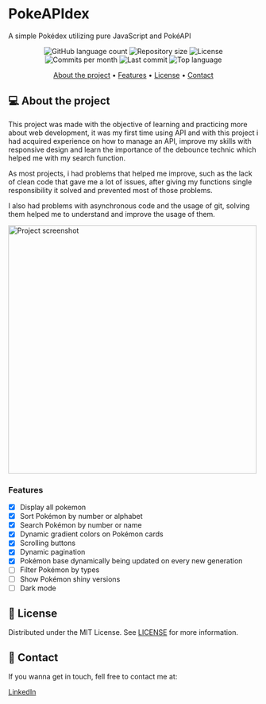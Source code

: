 # PokeAPIdex

<p>A simple Pokédex utilizing pure JavaScript and PokéAPI</p>

<!-- PROJECT SHIELDS -->
<p align="center">
    <!-- languages -->
    <img alt="GitHub language count" src="https://img.shields.io/github/languages/count/Victor800augusto/PokeAPIdex?color=ffcb05"> 
    <!-- repo size -->
    <img alt="Repository size" src="https://img.shields.io/github/repo-size/Victor800augusto/PokeAPIdex?color=3466af">
    <!-- license -->
    <img alt="License" src="https://img.shields.io/github/license/Victor800augusto/PokeAPIdex?color=ffcb05">
    <!-- commits per month -->
    <img alt="Commits per month" src="https://img.shields.io/github/commit-activity/m/Victor800augusto/PokeAPIdex?color=3466af">
    <!-- last commit -->
    <img alt="Last commit" src="https://img.shields.io/github/last-commit/Victor800augusto/PokeAPIdex?color=ffcb05">
    <!-- top language-->
    <img alt="Top language" src="https://img.shields.io/github/languages/top/Victor800augusto/PokeAPIdex?color=3466af">
</p>

<!-- TABLE OF CONTENTS -->
<p align="center">
    <a href="#-about-the-project">About the project</a> •
    <a href="#-features">Features</a> •
    <a href="#-license">License</a> •
    <a href="#-contact">Contact</a> 
</p>

## 💻 About the project

<p>
This project was made with the objective of learning and practicing more about web development, it was my first time using API and with this project i had acquired experience on how to manage an API,
improve my skills with responsive design and learn the importance of the debounce technic which helped me with my search function.
</p>
<p>
As most projects, i had problems that helped me improve, such as the lack of clean code that gave me a lot of issues, after giving my functions single responsibility it solved and prevented most of those problems.
</p>
<p>
I also had problems with asynchronous code and the usage of git, solving them helped me to understand and improve the usage of them.
</p>

<img alt="Project screenshot " src="./docs/project.png" width="500px">

### Features

- [x] Display all pokemon
- [x] Sort Pokémon by number or alphabet
- [x] Search Pokémon by number or name
- [x] Dynamic gradient colors on Pokémon cards
- [x] Scrolling buttons
- [x] Dynamic pagination
- [x] Pokémon base dynamically being updated on every new generation
- [ ] Filter Pokémon by types
- [ ] Show Pokémon shiny versions
- [ ] Dark mode

## 📃 License

Distributed under the MIT License. See [LICENSE](./LICENSE) for more information.

## 🌟 Contact

If you wanna get in touch, fell free to contact me at:

[LinkedIn][linkedin]

<!-- LINKS-->

[linkedin]: https://www.linkedin.com/in/victor-augusto-alves-de-souza/
